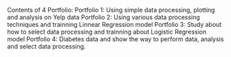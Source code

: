 Contents of 4 Portfolio:
Portfolio 1: Using simple data processing, plotting and analysis on Yelp data
Portfolio 2: Using various data processing techniques and trainning Linnear Regression model
Portfolio 3: Study about how to select data processing and trainning about Logistic Regression model
Portfolio 4: Diabetes data and show the way to perform data, analysis and select data processing.
